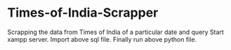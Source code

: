 # Times-of-India-Scrapper
Scrapping the data from Times of India of a particular date and query
Start xampp server.
Import above sql file.
Finally run above python file.
